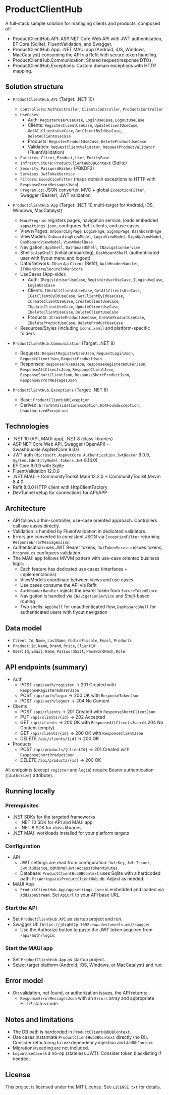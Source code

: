 # ProductClientHub

A full-stack sample solution for managing clients and products, composed of:
- ProductClientHub.API: ASP.NET Core Web API with JWT authentication, EF Core (Sqlite), FluentValidation, and Swagger.
- ProductClientHub.App: .NET MAUI app (Android, iOS, Windows, MacCatalyst) consuming the API via Refit with secure token handling.
- ProductClientHub.Communication: Shared request/response DTOs.
- ProductClientHub.Exceptions: Custom domain exceptions with HTTP mapping.

## Solution structure
- `ProductClientHub.API` (Target: .NET 10)
  - `Controllers`: `AuthController`, `ClientsController`, `ProductsController`
  - `UseCases`:
    - Auth: `RegisterUserUseCase`, `LoginUseCase`, `LogoutUseCase`
    - Clients: `RegisterClientUseCase`, `UpdateClientUseCase`, `GetAllClientsUseCase`, `GetClientByIdUseCase`, `DeleteClientUseCase`
    - Products: `RegisterProductUseCase`, `DeleteProductUseCase`
    - Validation: `RequestClientValidator`, `RequestProductValidator` (FluentValidation)
  - `Entities`: `Client`, `Product`, `User`, `EntityBase`
  - `Infrastructure`: `ProductClientHubDBContext` (Sqlite)
  - `Security`: `PasswordHasher` (PBKDF2)
  - `Services`: `JwtTokenService`
  - `Filters`: `ExceptionFilter` (maps domain exceptions to HTTP with `ResponseErrorMessagesJson`)
  - `Program.cs`: JSON converter, MVC + global `ExceptionFilter`, Swagger (Bearer), JWT validation

- `ProductClientHub.App` (Target: .NET 10 multi-target for Android, iOS, Windows, MacCatalyst)
  - `MauiProgram`: registers pages, navigation service, loads embedded `appsettings.json`, configures Refit clients, and use cases
  - Views/Pages: `OnboardingPage`, `LoginPage`, `SignUpPage`, `DashboardPage`
  - ViewModels: `OnboardingViewModel`, `LoginViewModel`, `SignUpViewModel`, `DashboardViewModel`, `ViewModelBase`
  - Navigation: `AppShell`, `DashboardShell`, `INavigationService`
  - Shells: `AppShell` (initial onboarding), `DashboardShell` (authenticated user with flyout menu and logout)
  - Data/Network: `IUserApiClient` (Refit), `AuthHeaderHandler`, `ITokenStore`/`SecureTokenStore`
  - UseCases (App-side):
    - Auth: `IRegisterUserUseCase`, `RegisterUserUseCase`, `ILoginUseCase`, `LoginUseCase`
    - Clients: `IGetAllClientsUseCase`, `GetAllClientsUseCase`, `IGetClientByIdUseCase`, `GetClientByIdUseCase`, `ICreateClientUseCase`, `CreateClientUseCase`, `IUpdateClientUseCase`, `UpdateClientUseCase`, `IDeleteClientUseCase`, `DeleteClientUseCase`
    - Products: `ICreateProductUseCase`, `CreateProductUseCase`, `IDeleteProductUseCase`, `DeleteProductUseCase`
  - Resources/Styles (including `Icons.xaml`) and platform-specific folders

- `ProductClientHub.Communication` (Target: .NET 8)
  - Requests: `RequestRegisterUserJson`, `RequestLoginJson`, `RequestClientJson`, `RequestProductJson`
  - Responses: `ResponseTokenJson`, `ResponseRegisteredUserJson`, `ResponseAllClientsJson`, `ResponseClientJson`, `ResponseShortClientJson`, `ResponseShortProductJson`, `ResponseErrorMessagesJson`

- `ProductClientHub.Exceptions` (Target: .NET 8)
  - Base: `ProductClientHubException`
  - Derived: `ErrorOnValidationException`, `NotFoundException`, `UnauthorizedException`

## Technologies
- .NET 10 (API, MAUI app), .NET 8 (class libraries)
- ASP.NET Core Web API, Swagger (OpenAPI) - Swashbuckle.AspNetCore 9.0.6
- JWT auth (`Microsoft.AspNetCore.Authentication.JwtBearer` 9.0.9, `System.IdentityModel.Tokens.Jwt` 8.14.0)
- EF Core 9.0.9 with Sqlite
- FluentValidation 12.0.0
- .NET MAUI + CommunityToolkit.Maui 12.2.0 + CommunityToolkit.Mvvm 8.4.0
- Refit 8.0.0 HTTP client with HttpClientFactory
- DevTunnel setup for connections for API/APP

## Architecture
- API follows a thin-controller, use-case oriented approach. Controllers call use cases directly.
- Validation is handled by FluentValidation in dedicated validators.
- Errors are converted to consistent JSON via `ExceptionFilter` returning `ResponseErrorMessagesJson`.
- Authentication uses JWT Bearer tokens; `JwtTokenService` issues tokens, `Program.cs` configures validation.
- The MAUI app follows MVVM pattern with use-case oriented business logic:
  - Each feature has dedicated use cases (interfaces + implementations)
  - ViewModels coordinate between views and use cases
  - Use cases consume the API via Refit
  - `AuthHeaderHandler` injects the bearer token from `SecureTokenStore`
  - Navigation is handled via `INavigationService` and Shell-based routing
  - Two shells: `AppShell` for unauthenticated flow, `DashboardShell` for authenticated users with flyout navigation

## Data model
- `Client`: `Id`, `Name`, `LastName`, `CodiceFiscale`, `Email`, `Products`
- `Product`: `Id`, `Name`, `Brand`, `Price`, `ClientId`
- `User`: `Id`, `Email`, `Name`, `PasswordSalt`, `PasswordHash`, `Role`

## API endpoints (summary)
- Auth
  - POST `/api/auth/register` → 201 Created with `ResponseRegisteredUserJson`
  - POST `/api/auth/login` → 200 OK with `ResponseTokenJson`
  - POST `/api/auth/logout` → 204 No Content
- Clients
  - POST `/api/clients` → 201 Created with `ResponseShortClientJson`
  - PUT `/api/clients/{id}` → 202 Accepted
  - GET `/api/clients` → 200 OK with `ResponseAllClientsJson` or 204 No Content (empty)
  - GET `/api/clients/{id}` → 200 OK with `ResponseClientJson`
  - DELETE `/api/clients/{id}` → 200 OK
- Products
  - POST `/api/products/{clientId}` → 201 Created with `ResponseShortProductJson`
  - DELETE `/api/products/{id}` → 200 OK

All endpoints (except `register` and `login`) require Bearer authentication (`[Authorize]` attribute).

## Running locally
### Prerequisites
- .NET SDKs for the targeted frameworks
  - .NET 10 SDK for API and MAUI app
  - .NET 8 SDK for class libraries
- .NET MAUI workloads installed for your platform targets

### Configuration
- API
  - JWT settings are read from configuration: `Jwt:Key`, `Jwt:Issuer`, `Jwt:Audience`, optional `Jwt:AccessTokenMinutes`.
  - Database: `ProductClientHubDBContext` uses Sqlite with a hardcoded path: `F:\Workspace\ProductClientHub.db`. Adjust as needed.
- MAUI App
  - `ProductClientHub.App/appsettings.json` is embedded and loaded via `AddJsonStream`. Set `ApiUrl` to your API base URL.

### Start the API
- Set `ProductClientHub.API` as startup project and run.
- Swagger UI: `[https://j0zqh62p-7092.euw.devtunnels.ms]/swagger`
  - Use the Authorize button to paste the JWT token acquired from `/api/auth/login`.

### Start the MAUI app
- Set `ProductClientHub.App` as startup project.
- Select target platform (Android, iOS, Windows, or MacCatalyst) and run.

## Error model
- On validation, not found, or authorization issues, the API returns:
  - `ResponseErrorMessagesJson` with an `Errors` array and appropriate HTTP status code.

## Notes and limitations
- The DB path is hardcoded in `ProductClientHubDBContext`.
- Use cases instantiate `ProductClientHubDBContext` directly (no DI). Consider refactoring to use dependency injection and `AddDbContext`.
- Migrations/seeding are not included.
- `LogoutUseCase` is a no-op (stateless JWT). Consider token blacklisting if needed.

## License
This project is licensed under the MIT License. See `LICENSE.txt` for details.
